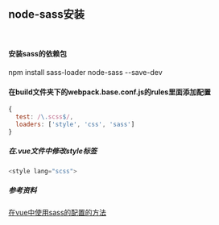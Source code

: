 ## node-sass安装
<br>

#### 安装sass的依赖包
npm install sass-loader node-sass --save-dev

#### 在build文件夹下的webpack.base.conf.js的rules里面添加配置
``` javascript
{
  test: /\.scss$/,
  loaders: ['style', 'css', 'sass']
}
```

##### 在.vue文件中修改style标签
``` javascript
<style lang="scss">
```

##### 参考资料
[在vue中使用sass的配置的方法](http://blog.csdn.net/lily2016n/article/details/75309492)
